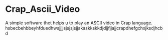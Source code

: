 # Crap_Ascii_Video
A simple software thet helps u to play an ASCII video in Crap language.                                  
hsbecbehbbeyhfduedhwsjjjjsjsjsjsjjakaskkskkdjdjjfjjajjcrapdhefgchxjksdjhcbd
